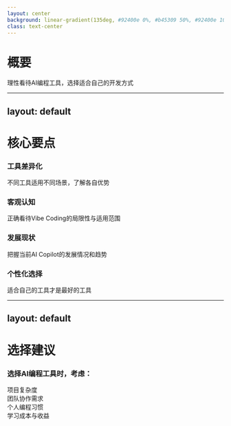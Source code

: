 ```yaml
---
layout: center
background: linear-gradient(135deg, #92400e 0%, #b45309 50%, #92400e 100%)
class: text-center
---
```


# 概要

<div class="bg-amber-100 border-l-4 border-amber-500 p-4 mb-6 rounded-r-lg shadow-lg inline-block">
<p class="text-amber-800 font-medium">理性看待AI编程工具，选择适合自己的开发方式</p>
</div>

<!--
前言，接下来的内容不一定适合每个人，但是还是希望大家能从我的经验里总结出属于你自己的工作流
-->

---
layout: default
---

# 核心要点

<div class="grid grid-cols-2 gap-4 mt-8">
  <div class="bg-white/95 backdrop-blur-sm border border-amber-200 rounded-lg p-6 shadow-lg hover:shadow-xl transition-shadow">
    <h3 class="font-bold text-amber-800 mb-3 text-lg">工具差异化</h3>
    <p class="text-amber-700">不同工具适用不同场景，了解各自优势</p>
  </div>
  
  <div class="bg-white/95 backdrop-blur-sm border border-amber-200 rounded-lg p-6 shadow-lg hover:shadow-xl transition-shadow">
    <h3 class="font-bold text-amber-800 mb-3 text-lg">客观认知</h3>
    <p class="text-amber-700">正确看待Vibe Coding的局限性与适用范围</p>
  </div>
  
  <div class="bg-white/95 backdrop-blur-sm border border-amber-200 rounded-lg p-6 shadow-lg hover:shadow-xl transition-shadow">
    <h3 class="font-bold text-amber-800 mb-3 text-lg">发展现状</h3>
    <p class="text-amber-700">把握当前AI Copilot的发展情况和趋势</p>
  </div>
  
  <div class="bg-white/95 backdrop-blur-sm border border-amber-200 rounded-lg p-6 shadow-lg hover:shadow-xl transition-shadow">
    <h3 class="font-bold text-amber-800 mb-3 text-lg">个性化选择</h3>
    <p class="text-amber-700">适合自己的工具才是最好的工具</p>
  </div>
</div>

<!--
举例说明
比如jules
aider
cursor对应不同的场景
-->

---
layout: default
---

# 选择建议

<div class="bg-amber-100/90 backdrop-blur-sm rounded-lg p-6 shadow-lg border border-amber-300 mt-8">
  <h3 class="font-bold text-amber-800 mb-4 text-lg">选择AI编程工具时，考虑：</h3>
  <div class="space-y-3">
    <div class="flex items-center space-x-3">
      <div class="w-3 h-3 bg-amber-600 rounded-full shadow-sm flex-shrink-0"></div>
      <span class="text-amber-800 font-medium">项目复杂度</span>
    </div>
    <div class="flex items-center space-x-3">
      <div class="w-3 h-3 bg-amber-600 rounded-full shadow-sm flex-shrink-0"></div>
      <span class="text-amber-800 font-medium">团队协作需求</span>
    </div>
    <div class="flex items-center space-x-3">
      <div class="w-3 h-3 bg-amber-600 rounded-full shadow-sm flex-shrink-0"></div>
      <span class="text-amber-800 font-medium">个人编程习惯</span>
    </div>
    <div class="flex items-center space-x-3">
      <div class="w-3 h-3 bg-amber-600 rounded-full shadow-sm flex-shrink-0"></div>
      <span class="text-amber-800 font-medium">学习成本与收益</span>
    </div>
  </div>
</div>

<style>
.slidev-layout {
  background: linear-gradient(135deg, #92400e 0%, #b45309 50%, #92400e 100%);
  color: white;
}
</style>
